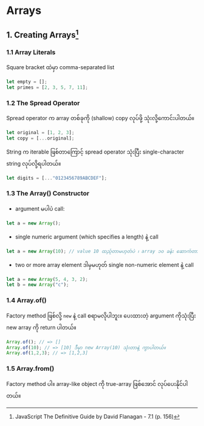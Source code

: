 # Arrays
## 1. Creating Arrays[^1]
### **1.1 Array Literals**
Square bracket ထဲမှာ comma-separated list 
```javascript
let empty = [];
let primes = [2, 3, 5, 7, 11];
```

### 1.2 The Spread Operator
Spread operator က array တစ်ခုကို (shallow) copy လုပ်ဖို့ သုံးလို့ကောင်းပါတယ်။
```javascript
let original = [1, 2, 3];
let copy = [...original];
```
String က iterable ဖြစ်တာကြောင့် spread operator သုံးပြီး single-character string လုပ်လို့ရပါတယ်။ 
```javascript
let digits = [..."0123456789ABCDEF"];
```

### 1.3 The Array() Constructor
- argument မပါပဲ call:
```javascript
let a = new Array();
```
- single numeric argument (which specifies a length) နဲ့ call
```javascript
let a = new Array(10); // value 10 ထည့်တာမဟုတ်ပဲ ၊ array ၁၀ ခန်း ဆောက်တာပါ
```

- two or more array element ဒါမှမဟုတ် single non-numeric element နဲ့ call
```javascript
let a = new Array(5, 4, 3, 2);
let b = new Array("c");
```

### 1.4 Array.of()
Factory method ဖြစ်လို့ `new` နဲ့ call စရာမလိုပါဘူး။ ပေးထားတဲ့ argument ကိုသုံးပြီး new array ကို return ပါတယ်။  
```javascript
Array.of(); // => []
Array.of(10); // => [10] ဒီမှာ new Array(10) သုံးတာနဲ့ ကွာပါတယ်။
Array.of(1,2,3); // => [1,2,3]
```
### 1.5 Array.from()
Factory method ပါ။  array-like object ကို true-array ဖြစ်အောင် လုပ်ပေးနိုင်ပါတယ်။


[^1]: JavaScript The Definitive Guide by David Flanagan - 7.1 (p. 156)
